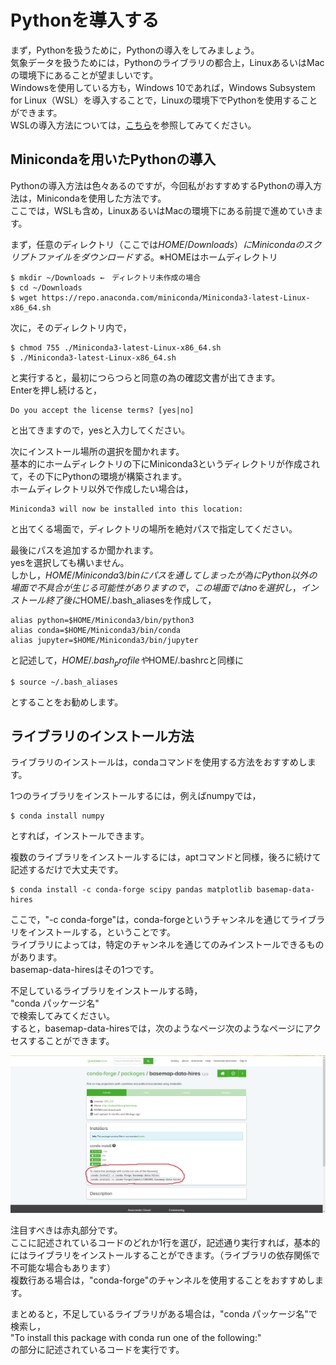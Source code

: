# Pythonを導入する

まず，Pythonを扱うために，Pythonの導入をしてみましょう。  
気象データを扱うためには，Pythonのライブラリの都合上，LinuxあるいはMacの環境下にあることが望ましいです。  
Windowsを使用している方も，Windows 10であれば，Windows Subsystem for Linux（WSL）を導入することで，Linuxの環境下でPythonを使用することができます。  
WSLの導入方法については，[こちら](WSL-install.md)を参照してみてください。

## Minicondaを用いたPythonの導入

Pythonの導入方法は色々あるのですが，今回私がおすすめするPythonの導入方法は，Minicondaを使用した方法です。  
ここでは，WSLも含め，LinuxあるいはMacの環境下にある前提で進めていきます。

まず，任意のディレクトリ（ここでは$HOME/Downloads）にMinicondaのスクリプトファイルをダウンロードする。  
※$HOMEはホームディレクトリ

```
$ mkdir ~/Downloads ←　ディレクトリ未作成の場合
$ cd ~/Downloads
$ wget https://repo.anaconda.com/miniconda/Miniconda3-latest-Linux-x86_64.sh
```

次に，そのディレクトリ内で，

```
$ chmod 755 ./Miniconda3-latest-Linux-x86_64.sh
$ ./Miniconda3-latest-Linux-x86_64.sh
```

と実行すると，最初につらつらと同意の為の確認文書が出てきます。  
Enterを押し続けると，

```
Do you accept the license terms? [yes|no]
```

と出てきますので，yesと入力してください。

次にインストール場所の選択を聞かれます。  
基本的にホームディレクトリの下にMiniconda3というディレクトリが作成されて，その下にPythonの環境が構築されます。  
ホームディレクトリ以外で作成したい場合は，

```
Miniconda3 will now be installed into this location:
```

と出てくる場面で，ディレクトリの場所を絶対パスで指定してください。

最後にパスを追加するか聞かれます。  
yesを選択しても構いません。  
しかし，$HOME/Miniconda3/binにパスを通してしまったが為にPython以外の場面で不具合が生じる可能性がありますので，この場面ではnoを選択し，インストール終了後に$HOME/.bash_aliasesを作成して，

```
alias python=$HOME/Miniconda3/bin/python3
alias conda=$HOME/Miniconda3/bin/conda
alias jupyter=$HOME/Miniconda3/bin/jupyter
```

と記述して，$HOME/.bash_profileや$HOME/.bashrcと同様に

```
$ source ~/.bash_aliases
```

とすることをお勧めします。

## ライブラリのインストール方法

ライブラリのインストールは，condaコマンドを使用する方法をおすすめします。  

1つのライブラリをインストールするには，例えばnumpyでは，  

```
$ conda install numpy
```

とすれば，インストールできます。

複数のライブラリをインストールするには，aptコマンドと同様，後ろに続けて記述するだけで大丈夫です。

```
$ conda install -c conda-forge scipy pandas matplotlib basemap-data-hires
```

ここで，"-c conda-forge"は，conda-forgeというチャンネルを通じてライブラリをインストールする，ということです。  
ライブラリによっては，特定のチャンネルを通じてのみインストールできるものがあります。  
basemap-data-hiresはその1つです。

不足しているライブラリをインストールする時，  
"conda パッケージ名"  
で検索してみてください。  
すると，basemap-data-hiresでは，次のようなページ次のようなページにアクセスすることができます。

![conda1](Pic/conda1.jpg)

注目すべきは赤丸部分です。  
ここに記述されているコードのどれか1行を選び，記述通り実行すれば，基本的にはライブラリをインストールすることができます。（ライブラリの依存関係で不可能な場合もあります）  
複数行ある場合は，"conda-forge"のチャンネルを使用することをおすすめします。

まとめると，不足しているライブラリがある場合は，"conda パッケージ名"で検索し，  
"To install this package with conda run one of the following:"  
の部分に記述されているコードを実行です。